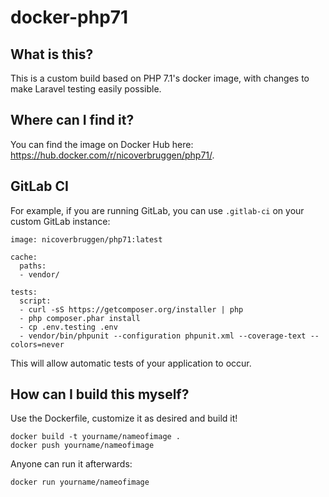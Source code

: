 # docker-php71

## What is this?

This is a custom build based on PHP 7.1's docker image, with changes to make Laravel testing easily possible.

## Where can I find it?

You can find the image on Docker Hub here: https://hub.docker.com/r/nicoverbruggen/php71/.

## GitLab CI

For example, if you are running GitLab, you can use `.gitlab-ci` on your custom GitLab instance:

```
image: nicoverbruggen/php71:latest

cache:
  paths:
  - vendor/

tests:
  script:
  - curl -sS https://getcomposer.org/installer | php
  - php composer.phar install
  - cp .env.testing .env
  - vendor/bin/phpunit --configuration phpunit.xml --coverage-text --colors=never
```

This will allow automatic tests of your application to occur.

## How can I build this myself?

Use the Dockerfile, customize it as desired and build it!

    docker build -t yourname/nameofimage .
    docker push yourname/nameofimage

Anyone can run it afterwards:

    docker run yourname/nameofimage
